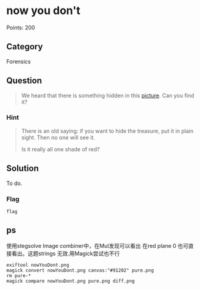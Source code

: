 # now you don't
Points: 200

## Category
Forensics

## Question
>We heard that there is something hidden in this [picture](files/nowYouDont.png). Can you find it? 

### Hint
>There is an old saying: if you want to hide the treasure, put it in plain sight. Then no one will see it.
>
>Is it really all one shade of red?

## Solution
To do.

### Flag
`flag`



## ps  
使用stegsolve Image combiner中，在Mul发现可以看出
在red plane 0 也可直接看出。这题strings 无效.用Magick尝试也不行


```shell
exiftool nowYouDont.png
magick convert nowYouDont.png canvas:"#91202" pure.png
rm pure-*
magick compare nowYouDont.png pure.png diff.png
```
